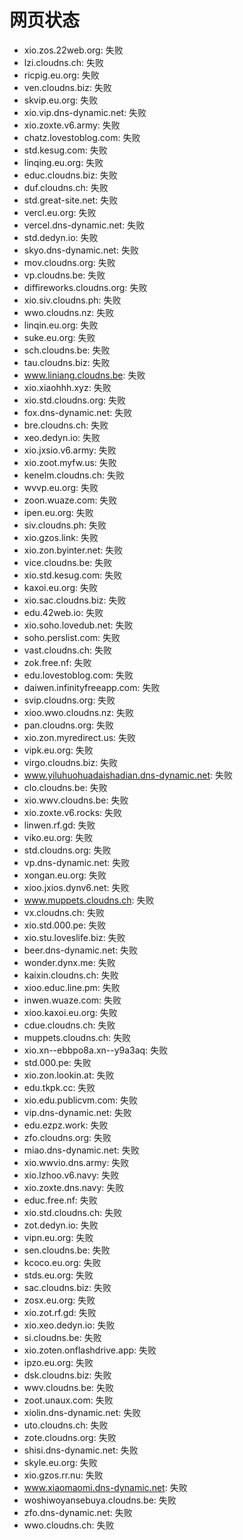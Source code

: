 # 网页状态
- xio.zos.22web.org: 失败
- lzi.cloudns.ch: 失败
- ricpig.eu.org: 失败
- ven.cloudns.biz: 失败
- skvip.eu.org: 失败
- xio.vip.dns-dynamic.net: 失败
- xio.zoxte.v6.army: 失败
- chatz.lovestoblog.com: 失败
- std.kesug.com: 失败
- linqing.eu.org: 失败
- educ.cloudns.biz: 失败
- duf.cloudns.ch: 失败
- std.great-site.net: 失败
- vercl.eu.org: 失败
- vercel.dns-dynamic.net: 失败
- std.dedyn.io: 失败
- skyo.dns-dynamic.net: 失败
- mov.cloudns.org: 失败
- vp.cloudns.be: 失败
- diffireworks.cloudns.org: 失败
- xio.siv.cloudns.ph: 失败
- wwo.cloudns.nz: 失败
- linqin.eu.org: 失败
- suke.eu.org: 失败
- sch.cloudns.be: 失败
- tau.cloudns.biz: 失败
- www.liniang.cloudns.be: 失败
- xio.xiaohhh.xyz: 失败
- xio.std.cloudns.org: 失败
- fox.dns-dynamic.net: 失败
- bre.cloudns.ch: 失败
- xeo.dedyn.io: 失败
- xio.jxsio.v6.army: 失败
- xio.zoot.myfw.us: 失败
- kenelm.cloudns.ch: 失败
- wvvp.eu.org: 失败
- zoon.wuaze.com: 失败
- ipen.eu.org: 失败
- siv.cloudns.ph: 失败
- xio.gzos.link: 失败
- xio.zon.byinter.net: 失败
- vice.cloudns.be: 失败
- xio.std.kesug.com: 失败
- kaxoi.eu.org: 失败
- xio.sac.cloudns.biz: 失败
- edu.42web.io: 失败
- xio.soho.lovedub.net: 失败
- soho.perslist.com: 失败
- vast.cloudns.ch: 失败
- zok.free.nf: 失败
- edu.lovestoblog.com: 失败
- daiwen.infinityfreeapp.com: 失败
- svip.cloudns.org: 失败
- xioo.wwo.cloudns.nz: 失败
- pan.cloudns.org: 失败
- xio.zon.myredirect.us: 失败
- vipk.eu.org: 失败
- virgo.cloudns.biz: 失败
- www.yiluhuohuadaishadian.dns-dynamic.net: 失败
- clo.cloudns.be: 失败
- xio.wwv.cloudns.be: 失败
- xio.zoxte.v6.rocks: 失败
- linwen.rf.gd: 失败
- viko.eu.org: 失败
- std.cloudns.org: 失败
- vp.dns-dynamic.net: 失败
- xongan.eu.org: 失败
- xioo.jxios.dynv6.net: 失败
- www.muppets.cloudns.ch: 失败
- vx.cloudns.ch: 失败
- xio.std.000.pe: 失败
- xio.stu.loveslife.biz: 失败
- beer.dns-dynamic.net: 失败
- wonder.dynx.me: 失败
- kaixin.cloudns.ch: 失败
- xioo.educ.line.pm: 失败
- inwen.wuaze.com: 失败
- xioo.kaxoi.eu.org: 失败
- cdue.cloudns.ch: 失败
- muppets.cloudns.ch: 失败
- xio.xn--ebbpo8a.xn--y9a3aq: 失败
- std.000.pe: 失败
- xio.zon.lookin.at: 失败
- edu.tkpk.cc: 失败
- xio.edu.publicvm.com: 失败
- vip.dns-dynamic.net: 失败
- edu.ezpz.work: 失败
- zfo.cloudns.org: 失败
- miao.dns-dynamic.net: 失败
- xio.wwvio.dns.army: 失败
- xio.lzhoo.v6.navy: 失败
- xio.zoxte.dns.navy: 失败
- educ.free.nf: 失败
- xio.std.cloudns.ch: 失败
- zot.dedyn.io: 失败
- vipn.eu.org: 失败
- sen.cloudns.be: 失败
- kcoco.eu.org: 失败
- stds.eu.org: 失败
- sac.cloudns.biz: 失败
- zosx.eu.org: 失败
- xio.zot.rf.gd: 失败
- xio.xeo.dedyn.io: 失败
- si.cloudns.be: 失败
- xio.zoten.onflashdrive.app: 失败
- ipzo.eu.org: 失败
- dsk.cloudns.biz: 失败
- wwv.cloudns.be: 失败
- zoot.unaux.com: 失败
- xiolin.dns-dynamic.net: 失败
- uto.cloudns.ch: 失败
- zote.cloudns.org: 失败
- shisi.dns-dynamic.net: 失败
- skyle.eu.org: 失败
- xio.gzos.rr.nu: 失败
- www.xiaomaomi.dns-dynamic.net: 失败
- woshiwoyansebuya.cloudns.be: 失败
- zfo.dns-dynamic.net: 失败
- wwo.cloudns.ch: 失败

